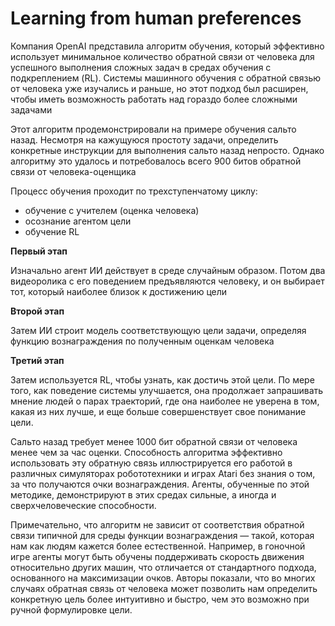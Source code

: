 # Learning from human preferences

Компания OpenAI представила алгоритм обучения, который эффективно использует минимальное количество обратной связи от человека для успешного выполнения сложных задач в средах обучения с подкреплением (RL). Системы машинного обучения с обратной связью от человека уже изучались и раньше, но этот подход был расширен, чтобы иметь возможность работать над гораздо более сложными задачами

Этот алгоритм продемонстрировали на примере обучения сальто назад. Несмотря на кажущуюся простоту задачи, определить конкретные инструкции для выполнения сальто назад непросто. Однако алгоритму это удалось и потребовалось всего 900 битов обратной связи от человека-оценщика

Процесс обучения проходит по трехступенчатому циклу:

- обучение с учителем (оценка человека)
- осознание агентом цели
- обучение RL

**Первый этап**

Изначально агент ИИ действует в среде случайным образом. Потом два видеоролика с его поведением предъявляются человеку, и он выбирает тот, который наиболее близок к достижению цели

**Второй этап**

Затем ИИ строит модель соответствующую цели задачи, определяя функцию вознаграждения по полученным оценкам человека

**Третий этап**

Затем используется RL, чтобы узнать, как достичь этой цели. По мере того, как поведение системы улучшается, она продолжает запрашивать мнение людей о парах траекторий, где она наиболее не уверена в том, какая из них лучше, и еще больше совершенствует свое понимание цели.

Сальто назад требует менее 1000 бит обратной связи от человека менее чем за час оценки. Способность алгоритма эффективно использовать эту обратную связь иллюстрируется его работой в различных симуляторах робототехники и играх Atari без знания о том, за что получаются очки вознаграждения. Агенты, обученные по этой методике, демонстрируют в этих средах сильные, а иногда и сверхчеловеческие способности.

Примечательно, что алгоритм не зависит от соответствия обратной связи типичной для среды функции вознаграждения — такой, которая нам как людям кажется более естественной. Например, в гоночной игре агенты могут быть обучены поддерживать скорость движения относительно других машин, что отличается от стандартного подхода, основанного на максимизации очков. Авторы показали, что во многих случаях обратная связь от человека может позволить нам определить конкретную цель более интуитивно и быстро, чем это возможно при ручной формулировке цели.